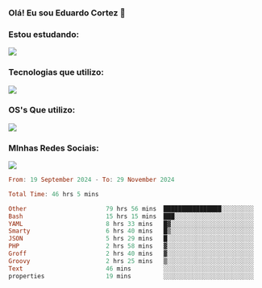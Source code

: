 ### Olá! Eu sou Eduardo Cortez 🤙


### Estou estudando: 

<p align="left">
  <a href="https://skillicons.dev">
    <img src="https://skillicons.dev/icons?i=kubernetes,terraform,redhat" />
  </a>
</p>

### Tecnologias que utilizo: 

<p align="left">
  <a href="https://skillicons.dev">
    <img src="https://skillicons.dev/icons?i=docker,mysql,postgres,git,aws,bash,jenkins,figma,grafana,nginx,notion,prometheus" />
  </a>
</p>

### OS's Que utilizo:

<p align="left">
  <a href="https://skillicons.dev">
    <img src="https://skillicons.dev/icons?i=linux,debian,ubuntu,apple,windows" />
  </a>
</p>

### MInhas Redes Sociais:

<p align="left">
  <a href="https://skillicons.dev">
    <img src="https://skillicons.dev/icons?i=linkedin,github" />
  </a>
</p>

<!--START_SECTION:waka-->

```haskell
From: 19 September 2024 - To: 29 November 2024

Total Time: 46 hrs 5 mins

Other                      79 hrs 56 mins  ████████████████░░░░░░░░░   63.43 %
Bash                       15 hrs 15 mins  ███░░░░░░░░░░░░░░░░░░░░░░   12.10 %
YAML                       8 hrs 33 mins   █▓░░░░░░░░░░░░░░░░░░░░░░░   06.79 %
Smarty                     6 hrs 40 mins   █▒░░░░░░░░░░░░░░░░░░░░░░░   05.30 %
JSON                       5 hrs 29 mins   █░░░░░░░░░░░░░░░░░░░░░░░░   04.35 %
PHP                        2 hrs 58 mins   ▓░░░░░░░░░░░░░░░░░░░░░░░░   02.36 %
Groff                      2 hrs 40 mins   ▓░░░░░░░░░░░░░░░░░░░░░░░░   02.13 %
Groovy                     2 hrs 25 mins   ▒░░░░░░░░░░░░░░░░░░░░░░░░   01.92 %
Text                       46 mins         ░░░░░░░░░░░░░░░░░░░░░░░░░   00.62 %
properties                 19 mins         ░░░░░░░░░░░░░░░░░░░░░░░░░   00.26 %
```

<!--END_SECTION:waka-->
